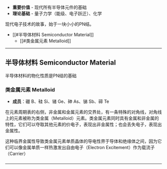+ **重要价值** - 现代所有半导体元件的基础
+ **理论基础** - 量子力学（能级、电子跃迁）、化学

现代电子技术的故事，始于一块小小的PN结。

+ [[#半导体材料 Semiconductor Material]]
	+ [[#类金属元素 Metalloid]]

---
## 半导体材料 Semiconductor Material

半导体材料的物化性质是PN结的基础

### 类金属元素 Metalloid

+ **成员**：硼 B、硅 Si、锗 Ge、砷 As、锑 Sb、碲 Te

在元素周期表的右侧，非金属和金属元素的交界处，有一条特殊的对角线，对角线上的元素被称为类金属（Metalloid）元素。类金属元素同时具有金属和非金属的特性，它们可以夺取其他元素的价电子，表现出非金属性；也会丢失电子，表现出金属性。

这种临界金属性导致类金属元素单质晶体的导电性界于导体和绝缘体之间，因为它们可以像金属单质一样热激发出自由电子（Electron Excitement）作为载流子（Carrier）

### 




---
